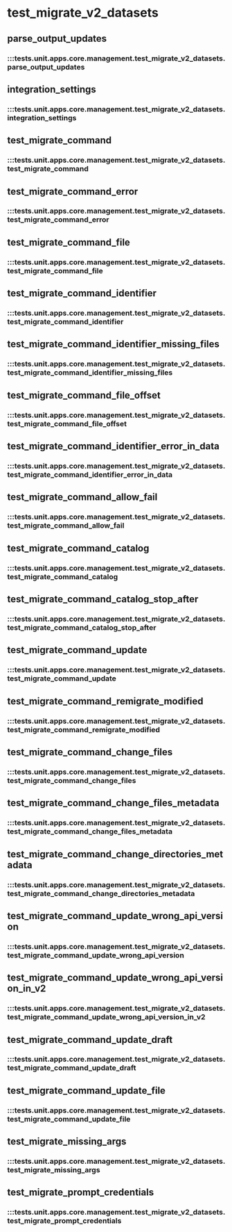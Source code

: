 # test_migrate_v2_datasets

## parse_output_updates

### :::tests.unit.apps.core.management.test_migrate_v2_datasets.parse_output_updates

## integration_settings

### :::tests.unit.apps.core.management.test_migrate_v2_datasets.integration_settings

## test_migrate_command

### :::tests.unit.apps.core.management.test_migrate_v2_datasets.test_migrate_command

## test_migrate_command_error

### :::tests.unit.apps.core.management.test_migrate_v2_datasets.test_migrate_command_error

## test_migrate_command_file

### :::tests.unit.apps.core.management.test_migrate_v2_datasets.test_migrate_command_file

## test_migrate_command_identifier

### :::tests.unit.apps.core.management.test_migrate_v2_datasets.test_migrate_command_identifier

## test_migrate_command_identifier_missing_files

### :::tests.unit.apps.core.management.test_migrate_v2_datasets.test_migrate_command_identifier_missing_files

## test_migrate_command_file_offset

### :::tests.unit.apps.core.management.test_migrate_v2_datasets.test_migrate_command_file_offset

## test_migrate_command_identifier_error_in_data

### :::tests.unit.apps.core.management.test_migrate_v2_datasets.test_migrate_command_identifier_error_in_data

## test_migrate_command_allow_fail

### :::tests.unit.apps.core.management.test_migrate_v2_datasets.test_migrate_command_allow_fail

## test_migrate_command_catalog

### :::tests.unit.apps.core.management.test_migrate_v2_datasets.test_migrate_command_catalog

## test_migrate_command_catalog_stop_after

### :::tests.unit.apps.core.management.test_migrate_v2_datasets.test_migrate_command_catalog_stop_after

## test_migrate_command_update

### :::tests.unit.apps.core.management.test_migrate_v2_datasets.test_migrate_command_update

## test_migrate_command_remigrate_modified

### :::tests.unit.apps.core.management.test_migrate_v2_datasets.test_migrate_command_remigrate_modified

## test_migrate_command_change_files

### :::tests.unit.apps.core.management.test_migrate_v2_datasets.test_migrate_command_change_files

## test_migrate_command_change_files_metadata

### :::tests.unit.apps.core.management.test_migrate_v2_datasets.test_migrate_command_change_files_metadata

## test_migrate_command_change_directories_metadata

### :::tests.unit.apps.core.management.test_migrate_v2_datasets.test_migrate_command_change_directories_metadata

## test_migrate_command_update_wrong_api_version

### :::tests.unit.apps.core.management.test_migrate_v2_datasets.test_migrate_command_update_wrong_api_version

## test_migrate_command_update_wrong_api_version_in_v2

### :::tests.unit.apps.core.management.test_migrate_v2_datasets.test_migrate_command_update_wrong_api_version_in_v2

## test_migrate_command_update_draft

### :::tests.unit.apps.core.management.test_migrate_v2_datasets.test_migrate_command_update_draft

## test_migrate_command_update_file

### :::tests.unit.apps.core.management.test_migrate_v2_datasets.test_migrate_command_update_file

## test_migrate_missing_args

### :::tests.unit.apps.core.management.test_migrate_v2_datasets.test_migrate_missing_args

## test_migrate_prompt_credentials

### :::tests.unit.apps.core.management.test_migrate_v2_datasets.test_migrate_prompt_credentials

